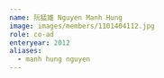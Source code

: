 ```yaml
---
name: 阮猛雄 Nguyen Manh Hung 
image: images/members/1101404112.jpg 
role: co-ad
enteryear: 2012
aliases:
  - manh hung nguyen
---
```

